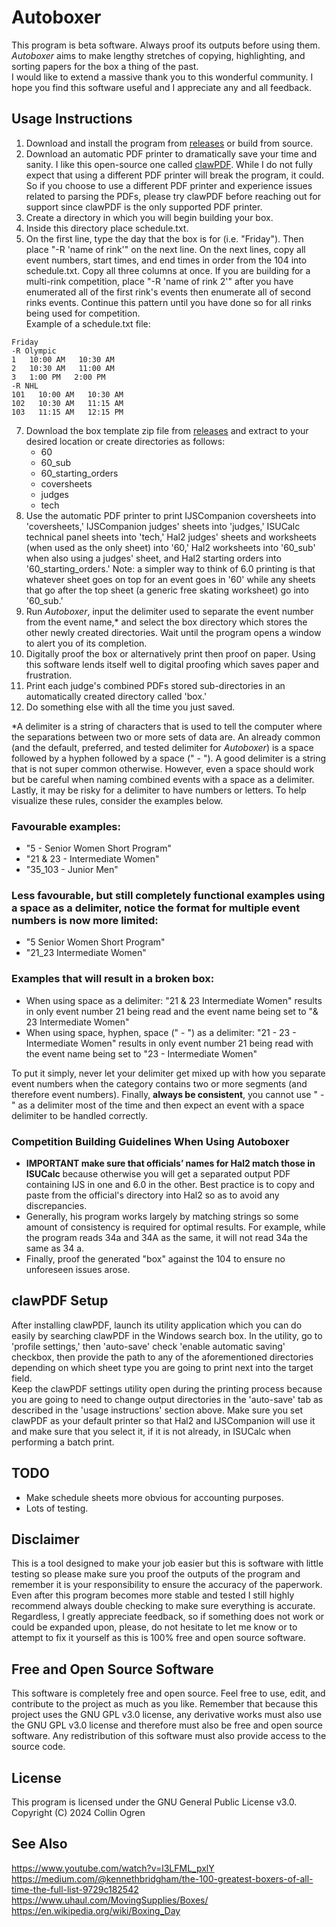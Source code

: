 # Autoboxer
This program is beta software. Always proof its outputs before using them.<br>
*Autoboxer* aims to make lengthy stretches of copying, highlighting, and sorting papers for the box a thing of the past.<br>
I would like to extend a massive thank you to this wonderful community. I hope you find this software useful and I appreciate any and all feedback.<br>
## Usage Instructions
1. Download and install the program from [releases](https://github.com/collinogren/Autoboxer/releases) or build from source.
2. Download an automatic PDF printer to dramatically save your time and sanity. I like this open-source one called [clawPDF](https://github.com/clawsoftware/clawPDF/releases). While I do not fully expect that using a different PDF printer will break the program, it could. So if you choose to use a different PDF printer and experience issues related to parsing the PDFs, please try clawPDF before reaching out for support since clawPDF is the only supported PDF printer.
3. Create a directory in which you will begin building your box.
4. Inside this directory place schedule.txt.
5. On the first line, type the day that the box is for (i.e. "Friday"). Then place "-R 'name of rink'" on the next line. On the next lines, copy all event numbers, start times, and end times in order from the 104 into schedule.txt. Copy all three columns at once. If you are building for a multi-rink competition, place "-R 'name of rink 2'" after you have enumerated all of the first rink's events then enumerate all of second rinks events. Continue this pattern until you have done so for all rinks being used for competition.<br>
Example of a schedule.txt file:<br>
```
Friday
-R Olympic
1   10:00 AM   10:30 AM
2   10:30 AM   11:00 AM
3   1:00 PM   2:00 PM
-R NHL
101   10:00 AM   10:30 AM
102   10:30 AM   11:15 AM
103   11:15 AM   12:15 PM
```
7. Download the box template zip file from [releases](https://github.com/collinogren/Autoboxer/releases) and extract to your desired location or create directories as follows:
   - 60
   - 60_sub
   - 60_starting_orders
   - coversheets
   - judges
   - tech
8. Use the automatic PDF printer to print IJSCompanion coversheets into 'coversheets,' IJSCompanion judges' sheets into 'judges,' ISUCalc technical panel sheets into 'tech,' Hal2 judges' sheets and worksheets (when used as the only sheet) into '60,' Hal2 worksheets into '60_sub' when also using a judges' sheet, and Hal2 starting orders into '60_starting_orders.' Note: a simpler way to think of 6.0 printing is that whatever sheet goes on top for an event goes in '60' while any sheets that go after the top sheet (a generic free skating worksheet) go into '60_sub.'
9. Run *Autoboxer*, input the delimiter used to separate the event number from the event name,* and select the box directory which stores the other newly created directories. Wait until the program opens a window to alert you of its completion.
10. Digitally proof the box or alternatively print then proof on paper. Using this software lends itself well to digital proofing which saves paper and frustration.
11. Print each judge's combined PDFs stored sub-directories in an automatically created directory called 'box.'
12. Do something else with all the time you just saved.

*A delimiter is a string of characters that is used to tell the computer where the separations between two or more sets of data are. An already common (and the default, preferred, and tested delimiter for *Autoboxer*) is a space followed by a hyphen followed by a space (" - "). A good delimiter is a string that is not super common otherwise. However, even a space should work but be careful when naming combined events with a space as a delimiter.
Lastly, it may be risky for a delimiter to have numbers or letters. To help visualize these rules, consider the examples below.<br>
### Favourable examples:
- "5 - Senior Women Short Program"
- "21 & 23 - Intermediate Women"
- "35_103 - Junior Men"
### Less favourable, but still completely functional examples using a space as a delimiter, notice the format for multiple event numbers is now more limited:
- "5 Senior Women Short Program"
- "21_23 Intermediate Women"
### Examples that will result in a broken box:
- When using space as a delimiter: "21 & 23 Intermediate Women" results in only event number 21 being read and the event name being set to "& 23 Intermediate Women"
- When using space, hyphen, space (" - ") as a delimiter: "21 - 23 - Intermediate Women" results in only event number 21 being read with the event name being set to "23 - Intermediate Women"

To put it simply, never let your delimiter get mixed up with how you separate event numbers when the category contains two or more segments (and therefore event numbers).
Finally, **always be consistent**, you cannot use " - " as a delimiter most of the time and then expect an event with a space delimiter to be handled correctly.
### Competition Building Guidelines When Using Autoboxer
- **IMPORTANT make sure that officials’ names for Hal2 match those in ISUCalc** because otherwise you will get a separated output PDF containing IJS in one and 6.0 in the other. Best practice is to copy and paste from the official's directory into Hal2 so as to avoid any discrepancies.
- Generally, his program works largely by matching strings so some amount of consistency is required for optimal results. For example, while the program reads 34a and 34A as the same, it will not read 34a the same as 34 a.
- Finally, proof the generated "box" against the 104 to ensure no unforeseen issues arose.
## clawPDF Setup
After installing clawPDF, launch its utility application which you can do easily by searching clawPDF in the Windows search box. In the utility, go to 'profile settings,' then 'auto-save' check 'enable automatic saving' checkbox, then provide the path to any of the aforementioned directories depending on which sheet type you are going to print next into the target field.<br>
Keep the clawPDF settings utility open during the printing process because you are going to need to change output directories in the 'auto-save' tab as described in the 'usage instructions' section above.
Make sure you set clawPDF as your default printer so that Hal2 and IJSCompanion will use it and make sure that you select it, if it is not already, in ISUCalc when performing a batch print.
## TODO
- Make schedule sheets more obvious for accounting purposes.
- Lots of testing.
## Disclaimer
This is a tool designed to make your job easier but this is software with little testing so please make sure you proof the outputs of the program and remember it is your responsibility to ensure the accuracy of the paperwork. Even after this program becomes more stable and tested I still highly recommend always double checking to make sure everything is accurate. Regardless, I greatly appreciate feedback, so if something does not work or could be expanded upon, please, do not hesitate to let me know or to attempt to fix it yourself as this is 100% free and open source software.
## Free and Open Source Software
This software is completely free and open source. Feel free to use, edit, and contribute to the project as much as you like. Remember that because this project uses the GNU GPL v3.0 license, any derivative works must also use the GNU GPL v3.0 license and therefore must also be free and open source software. Any redistribution of this software must also provide access to the source code. 
## License
This program is licensed under the GNU General Public License v3.0.<br>
Copyright (C) 2024 Collin Ogren<br>
## See Also
https://www.youtube.com/watch?v=l3LFML_pxlY<br>
https://medium.com/@kennethbridgham/the-100-greatest-boxers-of-all-time-the-full-list-9729c182542<br>
https://www.uhaul.com/MovingSupplies/Boxes/<br>
https://en.wikipedia.org/wiki/Boxing_Day

